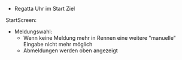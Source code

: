 - Regatta Uhr im Start Ziel

StartScreen:
- Meldungswahl:
    - Wenn keine Meldung mehr in Rennen eine weitere "manuelle" Eingabe nicht mehr möglich
    - Abmeldungen werden oben angezeigt
